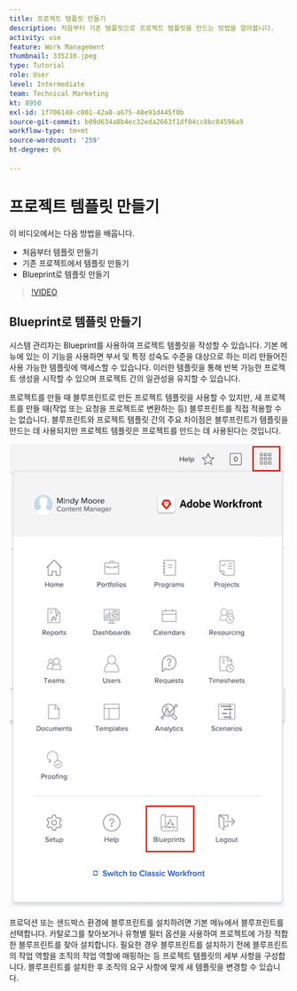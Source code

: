 ```yaml
---
title: 프로젝트 템플릿 만들기
description: 처음부터 기존 템플릿으로 프로젝트 템플릿을 만드는 방법을 알아봅니다.
activity: use
feature: Work Management
thumbnail: 335210.jpeg
type: Tutorial
role: User
level: Intermediate
team: Technical Marketing
kt: 8950
exl-id: 1f706148-c001-42a8-a675-48e91d445f0b
source-git-commit: b09d634a8b4ec32eda2663f1df04cc8bc04596a9
workflow-type: tm+mt
source-wordcount: '259'
ht-degree: 0%

---
```


# 프로젝트 템플릿 만들기

이 비디오에서는 다음 방법을 배웁니다.

* 처음부터 템플릿 만들기
* 기존 프로젝트에서 템플릿 만들기
* Blueprint로 템플릿 만들기

>[!VIDEO](https://video.tv.adobe.com/v/335210/?quality=12)

## Blueprint로 템플릿 만들기

시스템 관리자는 Blueprint를 사용하여 프로젝트 템플릿을 작성할 수 있습니다. 기본 메뉴에 있는 이 기능을 사용하면 부서 및 특정 성숙도 수준을 대상으로 하는 미리 만들어진 사용 가능한 템플릿에 액세스할 수 있습니다. 이러한 템플릿을 통해 반복 가능한 프로젝트 생성을 시작할 수 있으며 프로젝트 간의 일관성을 유지할 수 있습니다.

프로젝트를 만들 때 블루프린트로 만든 프로젝트 템플릿을 사용할 수 있지만, 새 프로젝트를 만들 때(작업 또는 요청을 프로젝트로 변환하는 등) 블루프린트를 직접 적용할 수는 없습니다. 블루프린트와 프로젝트 템플릿 간의 주요 차이점은 블루프린트가 템플릿을 만드는 데 사용되지만 프로젝트 템플릿은 프로젝트를 만드는 데 사용된다는 것입니다.

![기본 메뉴의 블루프린트](assets/pt-blueprints-01.png)

프로덕션 또는 샌드박스 환경에 블루프린트를 설치하려면 기본 메뉴에서 블루프린트를 선택합니다. 카탈로그를 찾아보거나 유형별 필터 옵션을 사용하여 프로젝트에 가장 적합한 블루프린트를 찾아 설치합니다. 필요한 경우 블루프린트를 설치하기 전에 블루프린트의 작업 역할을 조직의 작업 역할에 매핑하는 등 프로젝트 템플릿의 세부 사항을 구성합니다. 블루프린트를 설치한 후 조직의 요구 사항에 맞게 새 템플릿을 변경할 수 있습니다.

